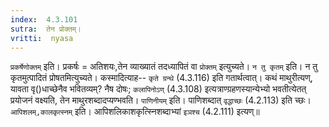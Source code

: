 ```yaml
---
index:  4.3.101
sutra:  तेन प्रोक्तम्।
vritti:  nyasa
---
```


`प्रकर्षेणोक्तम्` इति। प्रकर्षः = अतिशयः,तेन व्याख्यातं तदध्यापितं वा `प्रोक्तम्` इत्युच्यते। `न तु कृतम्` इति। न तु कृतमुत्पादितं प्रोषतमित्युच्यते। कस्मादित्याह-- `कृते ग्रन्थे` (4.3.116) इति गतार्थत्वात्। कथं माथुरीत्यण्, यावता वृ()धाच्छेनैव भवितव्यम्? नैष दोषः; `कलापिनोऽण्` (4.3.108) इत्यत्राण्ग्रहणस्यान्येभ्यो भवतीत्येतत् प्रयोजनं वक्ष्यति, तेन माथुरशब्दादप्यण्भवति। `पाणिनीयम्` इति। पाणिशब्दात् `वृद्धाच्छः` (4.2.113) इति च्छः। `आपिशलम्,कालकृत्स्नम्` इति। आपिशलिकाशकृत्स्निशब्दाभ्यां `इञश्च` (4.2.111) इत्यण्॥
